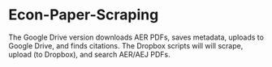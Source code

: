 # Econ-Paper-Scraping
The Google Drive version downloads AER PDFs, saves metadata, uploads to Google Drive, and finds citations.
The Dropbox scripts will will scrape, upload (to Dropbox), and search AER/AEJ PDFs. 
